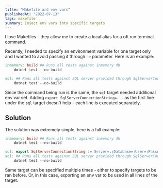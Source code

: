 ```yaml
---
title: "Makefile and env vars"
publishedAt: "2022-07-13"
tags: makefile
summary: Inject env vars into specific targets
---
```


I love Makefiles - they allow me to create a local alias for a oft run terminal
command.

Recently, I needed to specify an environment variable for one target only and I
wanted to avoid passing it through `-e` parameter. Here is an example:

```makefile
inmemory: build ## Runs all tests against inmemory db
	dotnet test --no-build

sql: ## Runs all tests against SQL server provided through SqlServerConnectionString env var
	dotnet test --no-build
```

Since the command being run is the same, the `sql` target needed additional env
var set. Adding `export SqlServerConnectionString=...` as the first line under
the `sql` target doesn't help - each line is executed separately.

## Solution

The solution was extremely simple, here is a full example:

```makefile
inmemory: build ## Runs all tests against inmemory db
	dotnet test --no-build

sql: export SqlServerConnectionString := Server=.;Database=;User=;Password=;
sql: ## Runs all tests against SQL server provided through SqlServerConnectionString env var
	dotnet test --no-build
```

Same target can be specified multiple times - either to specify targets to be
ran before. Or, in this case, exporting an env var to be used in all lines of
the target.
